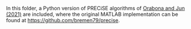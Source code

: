 In this folder, a Python version of PRECiSE algorithms of [Orabona and Jun (2021)](https://arxiv.org/abs/2110.14099) are included, where the original MATLAB implementation can be found at https://github.com/bremen79/precise.